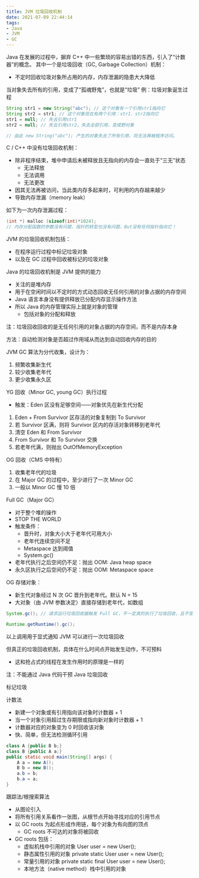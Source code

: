 ```yaml
---
title: JVM 垃圾回收机制
date: 2021-07-09 22:44:14
tags:
- Java
- JVM
- GC
---
```


Java 在发展的过程中，摒弃 C++ 中一些繁琐的容易出错的东西，引入了“计数器”的概念。
其中一个是垃圾回收（GC, Garbage Collection）机制：

<!-- more -->

* 不定时回收垃圾对象所占用的内存，内存泄漏的隐患大大降低

当对象失去所有的引用，变成了“孤魂野鬼”，也就是“垃圾”
例：垃圾对象诞生过程
```java
String str1 = new String("abc"); // 这个对象有一个引用str1指向它
String str2 = str1; // 这个对象现在有两个引用：str1，str2指向它
str1 = null; // 失去引用str1
str2 = null; // 失去引用str2，失去全部引用，变成野对象

// 由此 new String("abc"); 产生的对象失去了所有引用，将无法再被程序访问。
```

C / C++ 中没有垃圾回收机制：
* 除非程序结束，堆中申请后未被释放且无指向的内存会一直处于“三无”状态
    * 无法释放
    * 无法调用
    * 无法更改
* 因其无法再被访问，当此类内存多起来时，可利用的内存越来越少
* 导致内存泄漏（memory leak）

如下为一次内存泄漏过程：
```c++
(int *) malloc (sizeof(int)*1024);
// 内存分配函数的参数没有问题，指针的转型也没有问题，But没有任何指针指向它！
```

JVM 的垃圾回收机制包括：
* 在程序运行过程中标记垃圾对象
* 以及在 GC 过程中回收被标记的垃圾对象

Java 的垃圾回收机制是 JVM 提供的能力
* 关注的是堆内存
* 用于在空闲时间以不定时的方式动态回收无任何引用的对象占据的内存空间
* Java 语言本身没有提供释放已分配内存显示操作方法
* 所以 Java 的内存管理实际上就是对象的管理
    * 包括对象的分配和释放

注：垃圾回收回收的是无任何引用的对象占据的内存空间，而不是内存本身

方法：自动检测对象是否超过作用域从而达到自动回收内存的目的

JVM GC 算法为分代收集，设计为：
1. 频繁收集新生代
2. 较少收集老年代
3. 更少收集永久区

YG 回收（Minor GC, young GC）执行过程
* 触发：Eden 区没有足够空间——对象优先在新生代分配
1. Eden + From Survivor 区存活的对象复制到 To Survivor
2. 若 Survivor 区满，则将 Survivor 区内的存活对象转移到老年代
3. 清空 Eden 和 From Survivor
4. From Survivor 和 To Survivor 交换
5. 若老年代满，则抛出 OutOfMemoryException

OG 回收（CMS 中特有）
1. 收集老年代的垃圾
2. 在 Major GC 的过程中，至少进行了一次 Minor GC
3. 一般以 Minor GC 慢 10 倍

Full GC（Major GC）
* 对于整个堆的操作
* STOP THE WORLD
* 触发条件：
    * 晋升时，对象大小大于老年代可用大小
    * 老年代连续空间不足
    * Metaspace 达到阈值
    * System.gc()
* 老年代执行之后空间仍不足：抛出 OOM: Java heap space
* 永久区执行之后空间仍不足：抛出 OOM: Metaspace space

OG 存储对象：
* 新生代对象经过 N 次 GC 晋升到老年代。默认 N = 15
* 大对象（由 JVM 参数决定）直接存储到老年代，如数组

```java
System.gc(); // 请求运行垃圾回收器触发 Full GC，不一定真的执行了垃圾回收，且不受代码控制

Runtime.getRuntime().gc();
```

以上调用用于显式通知 JVM 可以进行一次垃圾回收

但真正的垃圾回收机制，具体在什么时间点开始发生动作，不可预料
* 这和抢占式的线程在发生作用时的原理是一样的

注：不能通过 Java 代码干预 Java 垃圾回收

标记垃圾

计数法
* 新建一个对象或有引用指向该对象时计数器 + 1
* 当一个对象引用超过生存期限或指向新对象时计数器 + 1
* 计数器对应的对象变为 0 时回收该对象
* 快、简单，但无法检测循环引用
```java
class A {public B b;}
class B {public A a;}
public static void main(String[] args) {
    A a = new A();
    B b = new B();
    a.b = b;
    b.a = a;
}
```

跟踪法/根搜索算法
* 从图论引入
* 将所有引用关系看作一张图，从根节点开始寻找对应的引用节点
* 以 GC roots 为起点形成作用链，每个对象为有向图的顶点
    * GC roots 不可达的对象将被回收
* GC roots 包括：
    * 虚拟机栈中引用的对象
User user = new User();
    * 静态属性引用的对象
private static User user = new User();
    * 常量引用的对象
private static final User user = new User();
    * 本地方法（native method）栈中引用的对象
